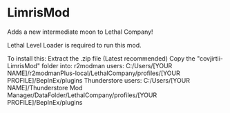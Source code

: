 # LimrisMod
Adds a new intermediate moon to Lethal Company!

Lethal Level Loader is required to run this mod.

To install this:
Extract the .zip file (Latest recommended)
Copy the "covjirtii-LimrisMod" folder into:
r2modman users: C:/Users/[YOUR NAME]/r2modmanPlus-local/LethalCompany/profiles/[YOUR PROFILE]/BepInEx/plugins
Thunderstore users: C:/Users/[YOUR NAME]/Thunderstore Mod Manager/DataFolder/LethalCompany/profiles/[YOUR PROFILE]/BepInEx/plugins
